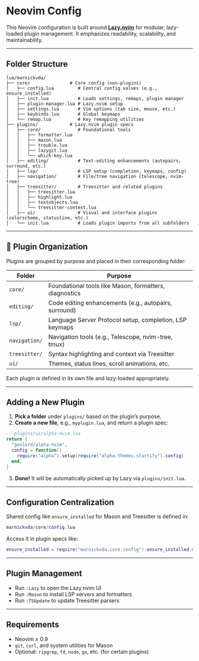 # Neovim Config

This Neovim configuration is built around
**[Lazy.nvim](https://github.com/folke/lazy.nvim)** for modular, lazy-loaded
plugin management. It emphasizes readability, scalability, and maintainability.

---

## Folder Structure

```text
lua/marnickvda/
├── core/               # Core config (non-plugins)
│   ├── config.lua         # Central config values (e.g., ensure_installed)
│   ├── init.lua           # Loads settings, remaps, plugin manager
│   ├── plugin-manager.lua # Lazy.nvim setup
│   ├── settings.lua       # Vim options (tab size, mouse, etc.)
│   ├── keybinds.lua       # Global keymaps
│   └── remap.lua          # Key remapping utilities
├── plugins/            # Lazy.nvim plugin specs
│   ├── core/              # Foundational tools
│   │   ├── formatter.lua
│   │   ├── mason.lua
│   │   ├── trouble.lua
│   │   ├── lazygit.lua
│   │   └── which-key.lua
│   ├── editing/           # Text-editing enhancements (autopairs, surround, etc.)
│   ├── lsp/               # LSP setup (completion, keymaps, config)
│   ├── navigation/        # File/tree navigation (telescope, nvim-tree)
│   ├── treesitter/        # Treesitter and related plugins
│   │   ├── treesitter.lua
│   │   ├── highlight.lua
│   │   ├── textobjects.lua
│   │   └── treesitter-context.lua
│   ├── ui/                # Visual and interface plugins (colorscheme, statusline, etc.)
│   └── init.lua           # Loads plugin imports from all subfolders
```

---

## 🧐 Plugin Organization

Plugins are grouped by purpose and placed in their corresponding folder:

| Folder        | Purpose                                                 |
| ------------- | ------------------------------------------------------- |
| `core/`       | Foundational tools like Mason, formatters, diagnostics  |
| `editing/`    | Code editing enhancements (e.g., autopairs, surround)   |
| `lsp/`        | Language Server Protocol setup, completion, LSP keymaps |
| `navigation/` | Navigation tools (e.g., Telescope, nvim-tree, tmux)     |
| `treesitter/` | Syntax highlighting and context via Treesitter          |
| `ui/`         | Themes, status lines, scroll animations, etc.           |

Each plugin is defined in its own file and lazy-loaded appropriately.

---

## Adding a New Plugin

1. **Pick a folder** under `plugins/` based on the plugin’s purpose.
2. **Create a new file**, e.g., `myplugin.lua`, and return a plugin spec:

```lua
-- plugins/ui/alpha-nvim.lua
return {
  "goolord/alpha-nvim",
  config = function()
    require("alpha").setup(require("alpha.themes.startify").config)
  end,
}
```

3. **Done!** It will be automatically picked up by Lazy via `plugins/init.lua`.

---

## Configuration Centralization

Shared config like `ensure_installed` for Mason and Treesitter is defined in:

```lua
marnickvda/core/config.lua
```

Access it in plugin specs like:

```lua
ensure_installed = require("marnickvda.core.config").ensure_installed.mason
```

---

## Plugin Management

- Run `:Lazy` to open the Lazy.nvim UI
- Run `:Mason` to install LSP servers and formatters
- Run `:TSUpdate` to update Treesitter parsers

---

## Requirements

- Neovim ≥ 0.9
- `git`, `curl`, and system utilities for Mason
- Optional: `ripgrep`, `fd`, `node`, `go`, etc. (for certain plugins)
